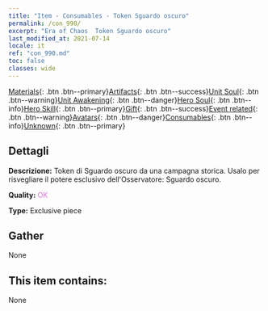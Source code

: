 ```yaml
---
title: "Item - Consumables - Token Sguardo oscuro"
permalink: /con_990/
excerpt: "Era of Chaos  Token Sguardo oscuro"
last_modified_at: 2021-07-14
locale: it
ref: "con_990.md"
toc: false
classes: wide
---
```

 [Materials](/ItemsIT/){: .btn .btn--primary}[Artifacts](/ItemsIT/Artifacts/){: .btn .btn--success}[Unit Soul](/ItemsIT/UnitSoul/){: .btn .btn--warning}[Unit Awakening](/ItemsIT/UnitAwakening/){: .btn .btn--danger}[Hero Soul](/ItemsIT/HeroSoul/){: .btn .btn--info}[Hero Skill](/ItemsIT/HeroSkill/){: .btn .btn--primary}[Gift](/ItemsIT/Gift/){: .btn .btn--success}[Event related](/ItemsIT/Events/){: .btn .btn--warning}[Avatars](/ItemsIT/Avatars/){: .btn .btn--danger}[Consumables](/ItemsIT/Consumables/){: .btn .btn--info}[Unknown](/ItemsIT/Unknown/){: .btn .btn--primary}

## Dettagli
 **Descrizione:** Token di Sguardo oscuro da una campagna storica. Usalo per risvegliare il potere esclusivo dell'Osservatore: Sguardo oscuro.

 **Quality:** <span style="color: #DA70D6">OK</span>

 **Type:** Exclusive piece

## Gather

  None

## This item contains:

  None

